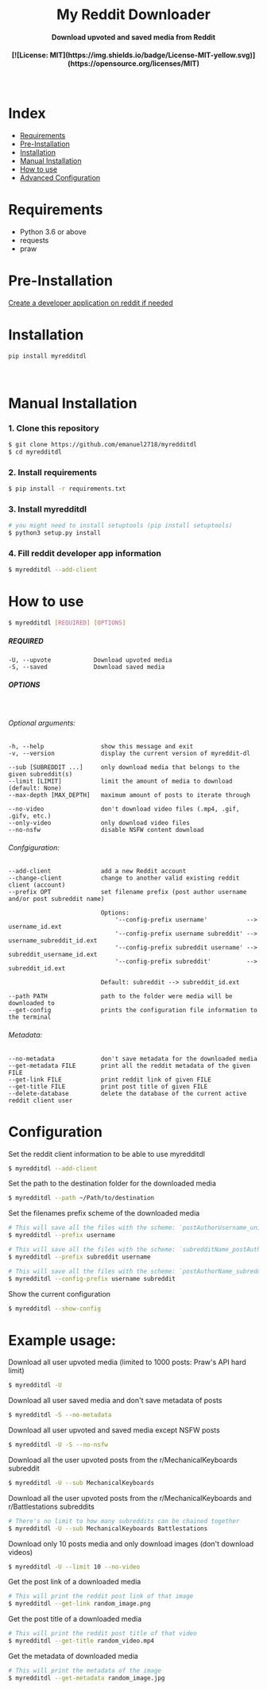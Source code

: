 
<div align="center">
<h1>My Reddit Downloader</h1>
<h4>Download upvoted and saved media from Reddit</h4>
<h4>[![License: MIT](https://img.shields.io/badge/License-MIT-yellow.svg)](https://opensource.org/licenses/MIT)</h4>
</div>

&nbsp; 


# Index

* [Requirements](#requirments)
* [Pre-Installation](#pre-installation)
* [Installation](#installation)
* [Manual Installation](#manual-installation)
* [How to use](#how-to-use)
* [Advanced Configuration](#advanced-configuration)


# Requirements

- Python 3.6 or above
- requests
- praw

# Pre-Installation

[Create a developer application on reddit if needed](https://github.com/emanuel2718/myredditdl/blob/master/PRE_INSTALL.md)

# Installation

``` sh
pip install myredditdl
```

&nbsp; 

# Manual Installation


### 1. Clone this repository
```sh
$ git clone https://github.com/emanuel2718/myredditdl
$ cd myredditdl
```

### 2. Install requirements
```sh
$ pip install -r requirements.txt
```

### 3. Install myredditdl
```sh
# you might need to install setuptools (pip install setuptools)
$ python3 setup.py install
```

### 4. Fill reddit developer app information
``` sh
$ myredditdl --add-client
```


# How to use
```sh
$ myredditdl [REQUIRED] [OPTIONS]
```

##### REQUIRED

    -U, --upvote            Download upvoted media
    -S, --saved             Download saved media


##### OPTIONS

&nbsp; 

###### Optional arguments:
    -h, --help                show this message and exit
    -v, --version             display the current version of myreddit-dl

    --sub [SUBREDDIT ...]     only download media that belongs to the given subreddit(s)
    --limit [LIMIT]           limit the amount of media to download (default: None)
    --max-depth [MAX_DEPTH]   maximum amount of posts to iterate through

    --no-video                don't download video files (.mp4, .gif, .gifv, etc.)
    --only-video              only download video files
    --no-nsfw                 disable NSFW content download
    
###### Confgiguration:
    --add-client              add a new Reddit account
    --change-client           change to another valid existing reddit client (account)
    --prefix OPT              set filename prefix (post author username and/or post subreddit name)
                              
                              Options:
                                  '--config-prefix username'           --> username_id.ext
                                  '--config-prefix username subreddit' --> username_subreddit_id.ext
                                  '--config-prefix subreddit username' --> subreddit_username_id.ext
                                  '--config-prefix subreddit'          --> subreddit_id.ext
                                  
                              Default: subreddit --> subreddit_id.ext
                              
    --path PATH               path to the folder were media will be downloaded to
    --get-config              prints the configuration file information to the terminal
    

###### Metadata:
    --no-metadata             don't save metadata for the downloaded media
    --get-metadata FILE       print all the reddit metadata of the given FILE
    --get-link FILE           print reddit link of given FILE
    --get-title FILE          print post title of given FILE
    --delete-database         delete the database of the current active reddit client user

# Configuration

Set the reddit client information to be able to use myredditdl
``` sh
$ myredditdl --add-client
```

Set the path to the destination folder for the downloaded media
``` sh
$ myredditdl --path ~/Path/to/destination
```

Set the filenames prefix scheme of the downloaded media
``` sh
# This will save all the files with the scheme: `postAuthorUsername_uniqueId.extension`
$ myredditdl --prefix username
```

``` sh
# This will save all the files with the scheme: `subredditName_postAuthorUsername_uniqueId.extension`
$ myredditdl --prefix subreddit username
```

``` sh
# This will save all the files with the scheme: `postAuthorName_subredditName_uniqueId.extension`
$ myredditdl --config-prefix username subreddit
```

Show the current configuration
``` sh
$ myredditdl --show-config
```

# Example usage:

Download all user upvoted media (limited to 1000 posts: Praw's API hard limit)
``` sh
$ myredditdl -U
```

Download all user saved media and don't save metadata of posts
``` sh
$ myredditdl -S --no-metadata
```

Download all user upvoted and saved media except NSFW posts
``` sh
$ myredditdl -U -S --no-nsfw
```

Download all the user upvoted posts from the r/MechanicalKeyboards subreddit

``` sh
$ myredditdl -U --sub MechanicalKeyboards
```

Download all the user upvoted posts from the r/MechanicalKeyboards and r/Battlestations subreddits

``` sh
# There's no limit to how many subreddits can be chained together
$ myredditdl -U --sub MechanicalKeyboards Battlestations
```

Download only 10 posts media and only download images (don't download videos)

``` sh
$ myredditdl -U --limit 10 --no-video
```

Get the post link of a downloaded media

``` sh
# This will print the reddit post link of that image
$ myredditdl --get-link random_image.png
```

Get the post title of a downloaded media

``` sh
# This will print the reddit post title of that video
$ myredditdl --get-title random_video.mp4
```

Get the metadata of downloaded media

``` sh
# This will print the metadata of the image
$ myredditdl --get-metadata random_image.jpg
```
